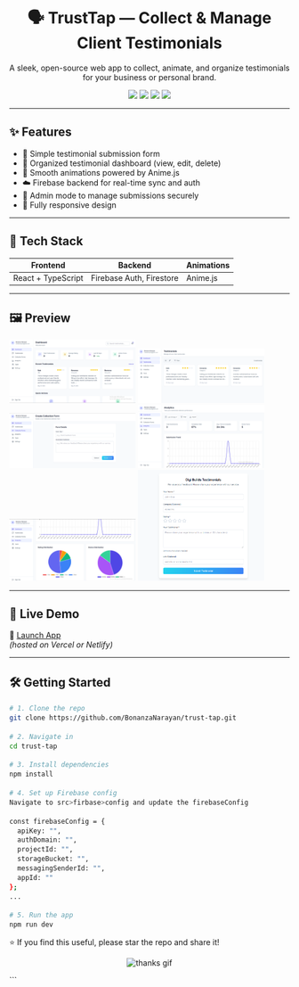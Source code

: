 <h1 align="center">🗣️ TrustTap — Collect & Manage Client Testimonials</h1>
<p align="center">
  A sleek, open-source web app to collect, animate, and organize testimonials for your business or personal brand.
</p>

<p align="center">
  <img src="https://img.shields.io/badge/React-%5E18.0-blue?style=flat&logo=react" />
  <img src="https://img.shields.io/badge/TypeScript-%5E5.0-blue?style=flat&logo=typescript" />
  <img src="https://img.shields.io/badge/Firebase-Backend-orange?style=flat&logo=firebase" />
  <img src="https://img.shields.io/badge/Anime.js-Animations-pink?style=flat&logo=javascript" />
</p>

---

## ✨ Features

- 📝 Simple testimonial submission form
- 📁 Organized testimonial dashboard (view, edit, delete)
- 🎨 Smooth animations powered by Anime.js
- ☁️ Firebase backend for real-time sync and auth
- 🔐 Admin mode to manage submissions securely
- 📱 Fully responsive design

---

## 🔧 Tech Stack

| Frontend           | Backend                  | Animations |
| ------------------ | ------------------------ | ---------- |
| React + TypeScript | Firebase Auth, Firestore | Anime.js   |

---

## 🖼️ Preview

<p float="left">
  <img src="./screenshots/t1.png" width="45%" />
  <img src="./screenshots/t2.png" width="45%" />
  <img src="./screenshots/t3.png" width="45%" />
  <img src="./screenshots/t4.png" width="45%" />
  <img src="./screenshots/t5.png" width="45%" />
  <img src="./screenshots/t6.png" width="45%" />
</p>

---

## 🚀 Live Demo

🔗 [Launch App](https://your-live-demo-link.vercel.app/)  
_(hosted on Vercel or Netlify)_

---

## 🛠️ Getting Started

```bash
# 1. Clone the repo
git clone https://github.com/BonanzaNarayan/trust-tap.git

# 2. Navigate in
cd trust-tap

# 3. Install dependencies
npm install

# 4. Set up Firebase config
Navigate to src>firbase>config and update the firebaseConfig

const firebaseConfig = {
  apiKey: "",
  authDomain: "",
  projectId: "",
  storageBucket: "",
  messagingSenderId: "",
  appId: ""
};
...

# 5. Run the app
npm run dev
```

⭐ If you find this useful, please star the repo and share it!

<p align="center"> <img src="https://media.giphy.com/media/xT9IgzoKnwFNmISR8I/giphy.gif" width="250" alt="thanks gif" /> </p> ```
